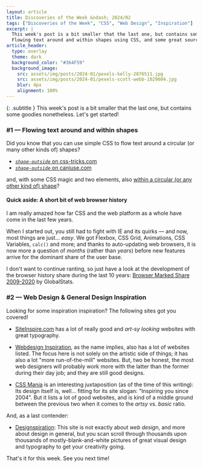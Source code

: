```yaml
---
layout: article
title: Discoveries of the Week &ndash; 2024/02
tags: ["Discoveries of the Week", "CSS", "Web Design", "Inspiration"]
excerpt: |
  This week's post is a bit smaller that the last one, but contains some goodies nonetheless:
  Flowing text around and within shapes using CSS, and some great sources of design inspiration.
article_header:
  type: overlay
  theme: dark
  background_color: "#364F59"
  background_image:
    src: assets/img/posts/2024-01/pexels-kelly-2876511.jpg
    src: assets/img/posts/2024-01/pexels-scott-webb-1029604.jpg
    blur: 4px
    alignment: 100%
---
```


{: .subtitle }
This week's post is a bit smaller that the last one, but contains some goodies nonetheless. Let's get started!

### #1 &mdash; Flowing text around and within shapes

Did you know that you can use simple CSS to flow text around a circular (or many other kinds of) shapes?

* [_`shape-outside`_ on css-tricks.com](https://css-tricks.com/almanac/properties/s/shape-outside/)
* [_`shape-outside`_ on caniuse.com](https://caniuse.com/mdn-css_properties_shape-outside)

and, with some CSS magic and two elements, also [within a circular (or any other kind of) shape](https://devdojo.com/temani-afif/wrapping-text-inside-a-circular-shape)?

#### Quick aside: A short bit of web browser history

I am really amazed how far CSS and the web platform as a whole have come in the last few years.

When I started out, you still had to fight with IE and its quirks &mdash; and now, most things are just&hellip; _easy_.
We got Flexbox, CSS Grid, Animations, CSS Variables, `calc()` and more; and thanks to auto-updating web browsers,
it is now more a question of _months_ (rather than _years_) before new features arrive for the dominant share of the user base.

I don't want to continue ranting, so just have a look at the development of the browser history share
during the last 10 years: [Browser Marked Share 2009-2020](https://gs.statcounter.com/browser-market-share#yearly-2009-2020) by GlobalStats.

### #2 &mdash; Web Design &amp; General Design Inspiration

Looking for some inspiration inspiration? The following sites got you covered!

* [SiteInspire.com](https://www.siteinspire.com/) has a lot of really good and _art-sy looking_ websites with great typography.

* [Webdesign Inspiration](https://www.webdesign-inspiration.com/), as the name implies, also has a lot of websites listed.
  The focus here is not solely on the artistic side of things; it has also a lot "more run-of-the-mill" websites.
  But, two be honest, the most web designers will probably work more with the latter than the former during their day job;
  and they are still good designs.

* [CSS Mania](https://www.cssmania.com/) is an interesting juxtaposition (as of the time of this writing):
  Its design itself is, well&hellip; fitting for its site slogan: "Inspiring you since 2004".
  But it lists a lot of good websites, and is kind of a middle ground between the previous two when it comes
  to the _artsy_ vs. _basic_ ratio.

And, as a last contender:

* [Designspiration](https://www.designspiration.com/): This site is not exactly about _web design_, 
  and more about design in general, but you scan scroll through thousands upon thousands of mostly-blank-and-white pictures
  of great visual design and typography to get your creativity going.

That's it for this week. See you next time!
